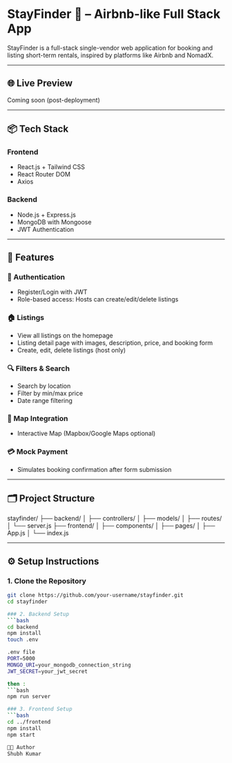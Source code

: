 # StayFinder 🏡 – Airbnb-like Full Stack App

StayFinder is a full-stack single-vendor web application for booking and listing short-term rentals, inspired by platforms like Airbnb and NomadX.

---

## 🌐 Live Preview
Coming soon (post-deployment)

---

## 📦 Tech Stack

### Frontend
- React.js + Tailwind CSS
- React Router DOM
- Axios

### Backend
- Node.js + Express.js
- MongoDB with Mongoose
- JWT Authentication

---

## 🧠 Features

### 👤 Authentication
- Register/Login with JWT
- Role-based access: Hosts can create/edit/delete listings

### 🏠 Listings
- View all listings on the homepage
- Listing detail page with images, description, price, and booking form
- Create, edit, delete listings (host only)

### 🔍 Filters & Search
- Search by location
- Filter by min/max price
- Date range filtering

### 📍 Map Integration
- Interactive Map (Mapbox/Google Maps optional)

### 💳 Mock Payment
- Simulates booking confirmation after form submission

---

## 🗂️ Project Structure

stayfinder/
├── backend/
│ ├── controllers/
│ ├── models/
│ ├── routes/
│ └── server.js
├── frontend/
│ ├── components/
│ ├── pages/
│ ├── App.js
│ └── index.js


---

## ⚙️ Setup Instructions

### 1. Clone the Repository
```bash
git clone https://github.com/your-username/stayfinder.git
cd stayfinder

### 2. Backend Setup
```bash
cd backend
npm install
touch .env

.env file
PORT=5000
MONGO_URI=your_mongodb_connection_string
JWT_SECRET=your_jwt_secret

then :
```bash
npm run server

### 3. Frontend Setup
```bash
cd ../frontend
npm install
npm start

🧑‍💻 Author
Shubh Kumar
